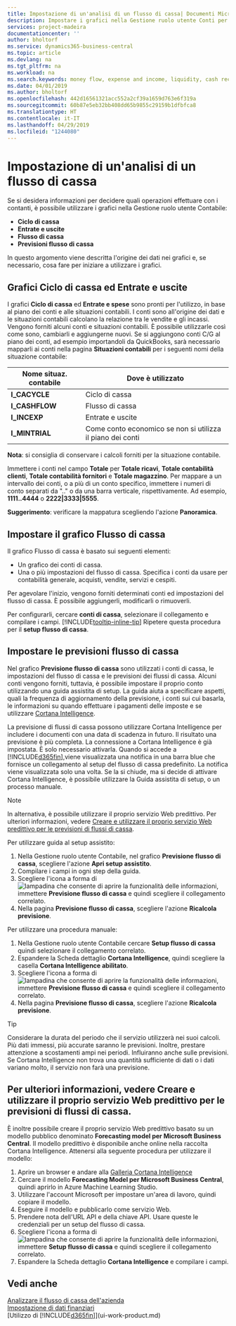 ```yaml
---
title: Impostazione di un'analisi di un flusso di cassa| Documenti Microsoft
description: Impostare i grafici nella Gestione ruolo utente Conti per consentire di analizzare il flusso di denaro nell'attività commerciale, incluse uscite ed entrate, liquidità, incassi meno i pagamenti in contanti.
services: project-madeira
documentationcenter: ''
author: bholtorf
ms.service: dynamics365-business-central
ms.topic: article
ms.devlang: na
ms.tgt_pltfrm: na
ms.workload: na
ms.search.keywords: money flow, expense and income, liquidity, cash receipts minus cash payments, Cartera, funds
ms.date: 04/01/2019
ms.author: bholtorf
ms.openlocfilehash: 442d16561321acc552a2cf39a1659d763e6f319a
ms.sourcegitcommit: 60b87e5eb32bb408dd65b9855c29159b1dfbfca8
ms.translationtype: HT
ms.contentlocale: it-IT
ms.lasthandoff: 04/29/2019
ms.locfileid: "1244080"
---
```

# <a name="setting-up-cash-flow-analysis"></a>Impostazione di un'analisi di un flusso di cassa
Se si desidera informazioni per decidere quali operazioni effettuare con i contanti, è possibile utilizzare i grafici nella Gestione ruolo utente Contabile:  

* **Ciclo di cassa**  
* **Entrate e uscite**  
* **Flusso di cassa**  
* **Previsioni flusso di cassa**  

In questo argomento viene descritta l'origine dei dati nei grafici e, se necessario, cosa fare per iniziare a utilizzare i grafici.  

## <a name="the-cash-cycle-and-income--expense-charts"></a>Grafici Ciclo di cassa ed Entrate e uscite
I grafici **Ciclo di cassa** ed **Entrate e spese** sono pronti per l'utilizzo, in base al piano dei conti e alle situazioni contabili. I conti sono all'origine dei dati e le situazioni contabili calcolano la relazione tra le vendite e gli incassi. Vengono forniti alcuni conti e situazioni contabili. È possibile utilizzarle così come sono, cambiarli e aggiungerne nuovi. Se si aggiungono conti C/G al piano dei conti, ad esempio importandoli da QuickBooks, sarà necessario mapparli ai conti nella pagina **Situazioni contabili** per i seguenti nomi della situazione contabile:  

| Nome situaz. contabile | Dove è utilizzato |
| --- | --- |
| **I_CACYCLE** |Ciclo di cassa |
| **I_CASHFLOW** |Flusso di cassa |
| **I_INCEXP** |Entrate e uscite |
| **I_MINTRIAL** |Come conto economico se non si utilizza il piano dei conti |

**Nota**: si consiglia di conservare i calcoli forniti per la situazione contabile.  

Immettere i conti nel campo **Totale** per **Totale ricavi**, **Totale contabilità clienti**, **Totale contabilità fornitori** e **Totale magazzino**. Per mappare a un intervallo dei conti, o a più di un conto specifico, immettere i numeri di conto separati da ".." o da una barra verticale, rispettivamente. Ad esempio, **1111..4444** o **2222|3333|5555**.  

**Suggerimento**: verificare la mappatura scegliendo l'azione **Panoramica**.  

## <a name="set-up-the-cash-flow-chart"></a>Impostare il grafico Flusso di cassa
Il grafico Flusso di cassa è basato sui seguenti elementi:  

* Un grafico dei conti di cassa.
* Una o più impostazioni del flusso di cassa. Specifica i conti da usare per contabilità generale, acquisti, vendite, servizi e cespiti.  

Per agevolare l'inizio, vengono forniti determinati conti ed impostazioni del flusso di cassa. È possibile aggiungerli, modificarli o rimuoverli.  

Per configurarli, cercare **conti di cassa**, selezionare il collegamento e compilare i campi. [!INCLUDE[tooltip-inline-tip](includes/tooltip-inline-tip_md.md)] Ripetere questa procedura per il **setup flusso di cassa**.  

## <a name="set-up-cash-flow-forecasts"></a>Impostare le previsioni flusso di cassa
Nel grafico **Previsione flusso di cassa** sono utilizzati i conti di cassa, le impostazioni del flusso di cassa e le previsioni dei flussi di cassa. Alcuni conti vengono forniti, tuttavia, è possibile impostare il proprio conto utilizzando una guida assistita di setup. La guida aiuta a specificare aspetti, quali la frequenza di aggiornamento della previsione, i conti sui cui basarla, le informazioni su quando effettuare i pagamenti delle imposte e se utilizzare [Cortana Intelligence](https://www.microsoft.com/en-us/cloud-platform/what-is-cortana-intelligence-suite).  

La previsione di flussi di cassa possono utilizzare Cortana Intelligence per includere i documenti con una data di scadenza in futuro. Il risultato una previsione è più completa. La connessione a Cortana Intelligence è già impostata. È solo necessario attivarla. Quando si accede a [!INCLUDE[d365fin](includes/d365fin_md.md)],viene visualizzata una notifica in una barra blue che fornisce un collegamento al setup del flusso di cassa predefinito. La notifica viene visualizzata solo una volta. Se la si chiude, ma si decide di attivare Cortana Intelligence, è possibile utilizzare la Guida assistita di setup, o un processo manuale.  

> [!NOTE]  
>   In alternativa, è possibile utilizzare il proprio servizio Web predittivo. Per ulteriori informazioni, vedere [Creare e utilizzare il proprio servizio Web predittivo per le previsioni di flussi di cassa](#AnchorText).  

Per utilizzare guida al setup assistito:  

1. Nella Gestione ruolo utente Contabile, nel grafico **Previsione flusso di cassa**, scegliere l'azione **Apri setup assistito**.  
2. Compilare i campi in ogni step della guida.  
3. Scegliere l'icona a forma di ![lampadina che consente di aprire la funzionalità delle informazioni](media/ui-search/search_small.png "Informazioni sull'operazione che si desidera eseguire"), immettere **Previsione flusso di cassa** e quindi scegliere il collegamento correlato.
4. Nella pagina **Previsione flusso di cassa**, scegliere l'azione **Ricalcola previsione**.  

Per utilizzare una procedura manuale:  

1. Nella Gestione ruolo utente Contabile cercare **Setup flusso di cassa** quindi selezionare il collegamento correlato.  
2. Espandere la Scheda dettaglio **Cortana Intelligence**, quindi scegliere la casella **Cortana Intelligence abilitato**.  
3. Scegliere l'icona a forma di ![lampadina che consente di aprire la funzionalità delle informazioni](media/ui-search/search_small.png "Informazioni sull'operazione che si desidera eseguire"), immettere **Previsione flusso di cassa** e quindi scegliere il collegamento correlato.
4. Nella pagina **Previsione flusso di cassa**, scegliere l'azione **Ricalcola previsione**.  

> [!TIP]  
>   Considerare la durata del periodo che il servizio utilizzerà nei suoi calcoli. Più dati immessi, più accurate saranno le previsioni. Inoltre, prestare attenzione a scostamenti ampi nei periodi. Influiranno anche sulle previsioni. Se Cortana Intelligence non trova una quantità sufficiente di dati o i dati variano molto, il servizio non farà una previsione.  

## <a name="AnchorText"> </a>Per ulteriori informazioni, vedere Creare e utilizzare il proprio servizio Web predittivo per le previsioni di flussi di cassa.
È inoltre possibile creare il proprio servizio Web predittivo basato su un modello pubblico denominato **Forecasting model per Microsoft Business Central**. Il modello predittivo è disponibile anche online nella raccolta Cortana Intelligence. Attenersi alla seguente procedura per utilizzare il modello:  

1. Aprire un browser e andare alla [Galleria Cortana Intelligence](https://go.microsoft.com/fwlink/?linkid=828352)  
2. Cercare il modello **Forecasting Model per Microsoft Business Central**, quindi aprirlo in Azure Machine Learning Studio.  
3. Utilizzare l'account Microsoft per impostare un'area di lavoro, quindi copiare il modello.  
4. Eseguire il modello e pubblicarlo come servizio Web.  
5. Prendere nota dell'URL API e della chiave API. Usare queste le credenziali per un setup del flusso di cassa.  
6. Scegliere l'icona a forma di ![lampadina che consente di aprire la funzionalità delle informazioni](media/ui-search/search_small.png "Informazioni sull'operazione che si desidera eseguire"), immettere **Setup flusso di cassa** e quindi scegliere il collegamento correlato.  
7. Espandere la Scheda dettaglio **Cortana Intelligence** e compilare i campi.  

## <a name="see-also"></a>Vedi anche
[Analizzare il flusso di cassa dell'azienda](finance-analyze-cash-flow.md)  
[Impostazione di dati finanziari](finance-setup-finance.md)  
[Utilizzo di [!INCLUDE[d365fin](includes/d365fin_md.md)]](ui-work-product.md)
